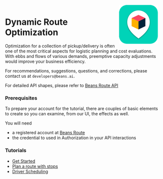 <img src="assets/images/beans-128x128.png" align="right" />

# Dynamic Route Optimization

Optimization for a collection of pickup/delivery is often one of the most critical aspects for
logistic planning and cost evaluations. With ebbs and flows of various demands, preemptive
capacity adjustments would improve your business efficiency.

For recommendations, suggestions, questions, and corrections, please contact us at
`developers@beans.ai`.

For detailed API shapes, please refer to [Beans Route API](https://www.beansroute.ai/route-api-v1.php)

### Prerequisites

To prepare your account for the tutorial, there are couples of basic elements to create so you
can examine, from our UI, the effects as well.

You will need

   * a registered account at [Beans Route](https://beansroute.ai)
   * the credential to used in Authorization in your API interactions

### Tutorials

- [Get Started](https://github.com/beansai/beans-tutorials/tree/main/dynamic-routes-optimization/get-started)
- [Plan a route with stops](https://github.com/beansai/beans-tutorials/tree/main/dynamic-routes-optimization/plan-a-route-with-stops)
- [Driver Scheduling](https://github.com/beansai/beans-tutorials/tree/main/dynamic-routes-optimization/driver-scheduling)


